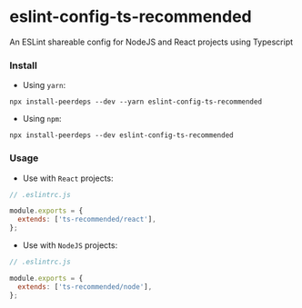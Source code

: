 # eslint-config-ts-recommended

An ESLint shareable config for NodeJS and React projects using Typescript

### Install

- Using `yarn`:

```
npx install-peerdeps --dev --yarn eslint-config-ts-recommended
```

- Using `npm`:

```
npx install-peerdeps --dev eslint-config-ts-recommended
```

### Usage

- Use with `React` projects:

```js
// .eslintrc.js

module.exports = {
  extends: ['ts-recommended/react'],
};
```

- Use with `NodeJS` projects:

```js
// .eslintrc.js

module.exports = {
  extends: ['ts-recommended/node'],
};
```
